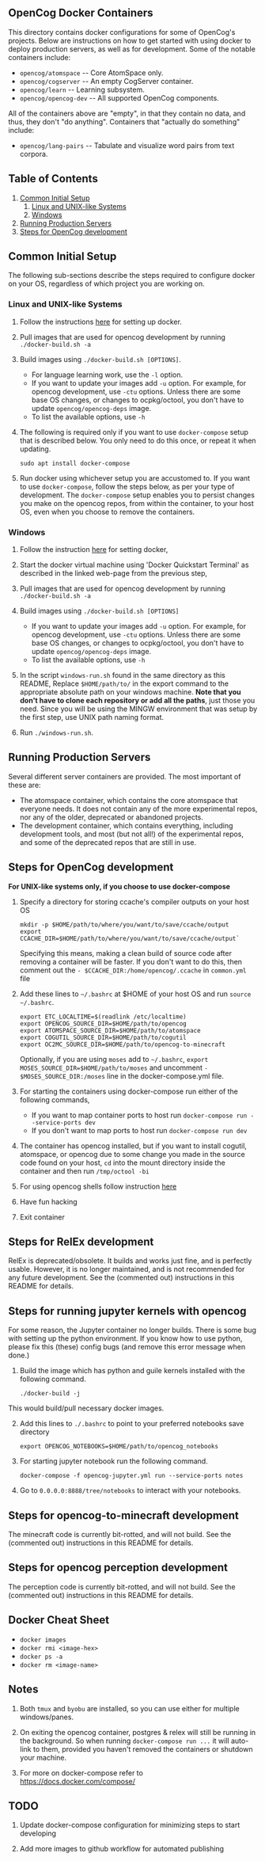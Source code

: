 OpenCog Docker Containers
-------------------------
This directory contains docker configurations for some of OpenCog's
projects.  Below are instructions on how to get started with using
docker to deploy production servers, as well as for development.
Some of the notable containers include:

* `opencog/atomspace` -- Core AtomSpace only.
* `opencog/cogserver` -- An empty CogServer container.
* `opencog/learn` -- Learning subsystem.
* `opencog/opencog-dev` -- All supported OpenCog components.

All of the containers above are "empty", in that they contain no data,
and thus, they don't "do anything".  Containers that "actually do
something" include:
* `opencog/lang-pairs` -- Tabulate and visualize word pairs from
                          text corpora.

## Table of Contents
1. [Common Initial Setup](#common-initial-setup)
   1. [Linux and UNIX-like Systems](#linux-and-unix-like-systems)
   2. [Windows](#windows)
2. [Running Production Servers](#running-production-servers)
3. [Steps for OpenCog development](#steps-for-opencog-development)
<!-- ==============================
RelEx is deprecated/obsolete.
4. [Steps for RelEx development](#steps-for-relex-development)
Minecraft is obsolete.
5. [Steps for opencog-to-minecraft development](#steps-for-opencog-to-minecraft-development)
=================================== -->

## Common Initial Setup
The following sub-sections describe the steps required to configure docker on
your OS, regardless of which project you are working on.

### Linux and UNIX-like Systems
1. Follow the instructions [here](https://docs.docker.com/engine/installation/)
   for setting up docker.

2. Pull images that are used for opencog development by running
   `./docker-build.sh -a`
3. Build images using `./docker-build.sh [OPTIONS]`.
    * For language learning work, use the `-l` option.
    * If you want to update your images add `-u` option. For example,
      for opencog development, use `-ctu` options. Unless there are
      some base OS changes, or changes to ocpkg/octool, you don't have
      to update `opencog/opencog-deps` image.
    * To list the available options, use `-h`
<!-- ==============================
    * For opencog development use `-bct` option
    * For NLP related work use `-r` option
    * For opencog-to-minecraft use `-bcte` option
=================================== -->

4. The following is required only if you want to use `docker-compose`
   setup that is described below. You only need to do this once, or
   repeat it when updating.

   ```
   sudo apt install docker-compose
   ```

5. Run docker using whichever setup you are accustomed to. If you want
   to use `docker-compose`, follow the steps below, as per your type
   of development.  The `docker-compose` setup enables you to persist
   changes you make on the opencog repos, from within the container,
   to your host OS, even when you choose to remove the containers.

### Windows
1. Follow the instruction
   [here](https://docs.docker.com/engine/installation/windows) for setting
   docker,

2. Start the docker virtual machine using 'Docker Quickstart Terminal' as
   described in the linked web-page from the previous step,

3. Pull images that are used for opencog development by running
   `./docker-build.sh -a`
4. Build images using `./docker-build.sh [OPTIONS]`
    * If you want to update your images add `-u` option. For example,
      for opencog development, use `-ctu` options. Unless there are
      some base OS changes, or changes to ocpkg/octool, you don't have
      to update `opencog/opencog-deps` image.
    * To list the available options, use `-h`
<!-- ==============================
    * For opencog development use `-bct` option
    * For NLP related work add `-r` option
=================================== -->

5. In the script `windows-run.sh` found in the same directory as this README,
   Replace `$HOME/path/to/` in the export command to the appropriate absolute
   path on your windows machine. __Note that you don't have to clone each
   repository or add all the paths__, just those you need. Since you will be
   using the MINGW environment that was setup by the first step, use UNIX path
   naming format.

6. Run `./windows-run.sh`.

## Running Production Servers
Several different server containers are provided. The most important of
these are:
* The atomspace container, which contains the core atomspace that
  everyone needs. It does not contain any of the more experimental
  repos, nor any of the older, deprecated or abandoned projects.
* The development container, which contains everything, including
  development tools, and most (but not all!) of the experimental
  repos, and some of the deprecated repos that are still in use.

## Steps for OpenCog development
__For UNIX-like systems only, if you choose to use docker-compose__

1. Specify a directory for storing ccache's compiler outputs on your host OS

   ```
   mkdir -p $HOME/path/to/where/you/want/to/save/ccache/output
   export CCACHE_DIR=$HOME/path/to/where/you/want/to/save/ccache/output`
   ```

   Specifying this means, making a clean build of source code after removing a
   container will be faster. If you don't want to do this, then comment out the
   `- $CCACHE_DIR:/home/opencog/.ccache` in `common.yml` file

2. Add these lines to `~/.bashrc` at $HOME of your host OS and run
   `source ~/.bashrc`.

   ```
   export ETC_LOCALTIME=$(readlink /etc/localtime)
   export OPENCOG_SOURCE_DIR=$HOME/path/to/opencog
   export ATOMSPACE_SOURCE_DIR=$HOME/path/to/atomspace
   export COGUTIL_SOURCE_DIR=$HOME/path/to/cogutil
   export OC2MC_SOURCE_DIR=$HOME/path/to/opencog-to-minecraft
   ```

   Optionally, if you are using `moses` add to `~/.bashrc`,
   `export MOSES_SOURCE_DIR=$HOME/path/to/moses` and uncomment
   `- $MOSES_SOURCE_DIR:/moses` line in the docker-compose.yml file.

3. For starting the containers using docker-compose run either of the following
   commands,
    * If you want to map container ports to host run
      `docker-compose run --service-ports dev`
    * If you don't want to map ports to host run
      `docker-compose run dev`

4. The container has opencog installed, but if you want to install
   cogutil, atomspace, or opencog due to some change you made in
   the source code found on your host, `cd` into the mount directory inside
   the container and then run `/tmp/octool -bi`

5. For using opencog shells follow instruction
   [here](http://wiki.opencog.org/w/OpenCog_shell)

6. Have fun hacking

7. Exit container

## Steps for RelEx development
RelEx is deprecated/obsolete. It builds and works just fine, and is
perfectly usable. However, it is no longer maintained, and is not
recommended for any future development.  See the (commented out)
instructions in this README for details.

<!-- =============================================
RelEx is deprecated/obsolete.

6. For configuring RelEx in the cogserver run
    * start the cogserver, telnet into it and access the scheme shell.
    * `(use-modules (opencog nlp) (opencog nlp chatbot) (opencog nlp relex2logic))`
    * `(set-relex-server-host)`
    * `(nlp-parse "you know what this is.")`

## Steps for RelEx development
__For UNIX like systems only, and if you choose to use docker-compose__

1. Add these lines to `~/.bashrc` at $HOME of your PC and run
   `source ~/.bashrc`.

   ```
   export RELEX_SOURCE_DIR=$HOME/path/to/relex
   ```

2. For starting the containers run either of the following commands,
  * If you want to map container ports to host run
    `docker-compose -f relex.yml run --service-ports relex`
  * If you don't want to map ports to host run
     `docker-compose -f relex.yml run relex`

=============================================== -->

## Steps for running jupyter kernels with opencog
For some reason, the Jupyter container no longer builds. There is some
bug with setting up the python environment. If you know how to use
python, please fix this (these) config bugs (and remove this error
message when done.)


1. Build the image which has python and guile kernels installed with the following command.
    ```
    ./docker-build -j
    ```
This would build/pull necessary docker images.

2. Add this lines to `./.bashrc` to point to your preferred notebooks save directory

    ```
    export OPENCOG_NOTEBOOKS=$HOME/path/to/opencog_notebooks
    ```
3. For starting jupyter notebook run the following command.

    ```
    docker-compose -f opencog-jupyter.yml run --service-ports notes
    ```
4. Go to `0.0.0.0:8888/tree/notebooks` to interact with your notebooks.

## Steps for opencog-to-minecraft development
The minecraft code is currently bit-rotted, and will not build.
See the (commented out) instructions in this README for details.

<!-- ==============================
## Steps for opencog-to-minecraft development
__For UNIX like systems only, and if you choose to use docker-compose__

1. Add these lines to `~/.bashrc` at $HOME of your PC and run
`source ~/.bashrc`.

    ```
    export ETC_LOCALTIME=$(readlink /etc/localtime)
    export OPENCOG_SOURCE_DIR=$HOME/path/to/opencog
    export ATOMSPACE_SOURCE_DIR=$HOME/path/to/atomspace
    export COGUTIL_SOURCE_DIR=$HOME/path/to/cogutil
    export OC2MC_SOURCE_DIR=$HOME/path/to/opencog-to-minecraft
    ```

2. To start the Minecraft server and access a configured development environment
   run `docker-compose -f minecraft.yml run oc2mc`. The server.properties file
   is found in `minecraft/data` in the same folder as this README. The file is
   auto-generated so on changing the entries, restart the server by running
   ` docker restart minecraft-server`.

3. Run `tmux` inside the container for working with multiple windows/panes.
   If you create multiple panes you can use your mouse as an alternative to
   switch between panes.

4. Open a separate terminal, on your host, run `docker attach minecraft-server`.
   This gives you access to the server's console that is used for configuration.

5. Except PYTHONPATH setting step, which isn't needed because it is already
   configured inside the container, follow the steps described
   [here](https://github.com/opencog/opencog-to-minecraft#steps-to-start-the-bot)
=================================== -->

## Steps for opencog perception development
The perception code is currently bit-rotted, and will not build.
See the (commented out) instructions in this README for details.

<!-- ==============================
## Steps for opencog perception development
__WIP and only for use with systems with gpus, for now__

1. Install nvidia docker plugin by following instruction
   [here](https://github.com/NVIDIA/nvidia-docker/wiki/Installation).

2. Build openog/perception image by running
   `docker build -t opencog/perception perception/` from this directory.

3. For usage of the built image see
   [here](https://github.com/NVIDIA/nvidia-docker/wiki/nvidia-docker).
=================================== -->

## Docker Cheat Sheet
* `docker images`
* `docker rmi <image-hex>`
* `docker ps -a`
* `docker rm <image-name>`

## Notes
1. Both `tmux` and `byobu` are installed, so you can use either for
   multiple windows/panes.

2. On exiting the opencog container, postgres & relex will still be
   running in the background. So when running `docker-compose run ...`
   it will auto-link to them, provided you haven't removed the
   containers or shutdown your machine.

3. For more on docker-compose refer to https://docs.docker.com/compose/

## TODO
1. Update docker-compose configuration for minimizing steps to start
   developing

2. Add more images to github workflow for automated publishing
